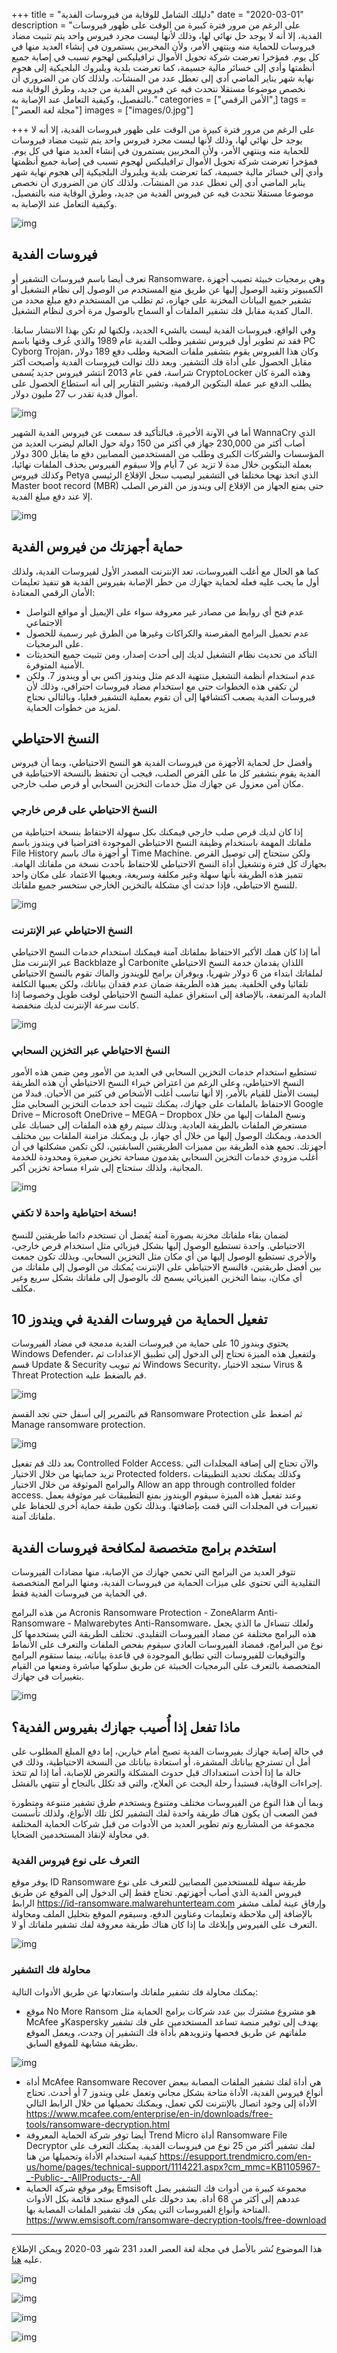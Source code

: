+++
title = "دليلك الشامل للوقاية من فيروسات الفدية"
date = "2020-03-01"
description = "على الرغم من مرور فترة كبيرة من الوقت على ظهور فيروسات الفدية، إلا أنه لا يوجد حل نهائي لها، وذلك لأنها ليست مجرد فيروس واحد يتم تثبيت مضاد فيروسات للحماية منه وينتهي الأمر، ولأن المخربين يستمرون في إنشاء العديد منها في كل يوم. فمؤخرا تعرضت شركة تحويل الأموال ترافيليكس لهجوم تسبب في إصابة جميع أنظمتها وأدي إلى خسائر مالية جسيمة، كما تعرضت بلدية ويلبروك البلجيكية إلى هجوم نهاية شهر يناير الماضي أدي إلى تعطل عدد من المنشآت. ولذلك كان من الضروري أن نخصص موضوعا مستقلا نتحدث فيه عن فيروس الفدية من جديد، وطرق الوقاية منه بالتفصيل، وكيفية التعامل عند الإصابة به."
categories = ["اﻷمن الرقمي",]
tags = ["مجلة لغة العصر"]
images = ["images/0.jpg"]

+++
على الرغم من مرور فترة كبيرة من الوقت على ظهور فيروسات الفدية، إلا أنه لا يوجد حل نهائي لها، وذلك لأنها ليست مجرد فيروس واحد يتم تثبيت مضاد فيروسات للحماية منه وينتهي الأمر، ولأن المخربين يستمرون في إنشاء العديد منها في كل يوم. فمؤخرا تعرضت شركة تحويل الأموال ترافيليكس لهجوم تسبب في إصابة جميع أنظمتها وأدي إلى خسائر مالية جسيمة، كما تعرضت بلدية ويلبروك البلجيكية إلى هجوم نهاية شهر يناير الماضي أدي إلى تعطل عدد من المنشآت. ولذلك كان من الضروري أن نخصص موضوعا مستقلا نتحدث فيه عن فيروس الفدية من جديد، وطرق الوقاية منه بالتفصيل، وكيفية التعامل عند الإصابة به.

![img](images/0.jpg)

## فيروسات الفدية

تعرف أيضا باسم فيروسات التشفير أو Ransomware، وهي برمجيات خبيثة تصيب أجهزة الكمبيوتر وتقيد الوصول إليها عن طريق منع المستخدم من الوصول إلى نظام التشغيل أو تشفير جميع البيانات المخزنة على جهازه، ثم تطلب من المستخدم دفع مبلغ محدد من المال كفدية مقابل فك تشفير الملفات أو السماح بالوصول مرة أخرى لنظام التشغيل.

وفي الواقع، فيروسات الفدية ليست بالشيء الجديد، ولكنها لم تكن بهذا الانتشار سابقا. فقد تم تطوير أول فيروس تشفير وطلب الفدية عام 1989 والذي عُرف وقتها باسم PC Cyborg Trojan، وكان هذا الفيروس يقوم بتشفير ملفات الضحية وطلب دفع 189 دولار مقابل الحصول على أداة فك التشفير. وبعد ذلك توالت فيروسات الفدية وأصبحت أكثر شراسة، ففي عام 2013 انتشر فيروس جديد يُسمى CryptoLocker وهذه المرة كان يطلب الدفع عبر عملة البتكوين الرقمية، وتشير التقارير إلى أنه استطاع الحصول على أموال فدية تقدر ب 27 مليون دولار.

![img](images/Wana_Decrypt0r.png)

أما في الآونة الأخيرة، فبالتأكيد قد سمعت عن فيروس الفدية الشهير WannaCry الذي أصاب أكثر من 230,000 جهاز في أكثر من 150 دولة حول العالم ليضرب العديد من المؤسسات والشركات الكبرى وطلب من المستخدمين المصابين دفع ما يقابل 300 دولار بعملة البتكوين خلال مدة لا تزيد عن 7 أيام وإلا سيقوم الفيروس بحذف الملفات نهائيا، وكذلك فيروس Petya الذي اتخذ نهجا مختلفا في التشفير ليصيب سجل الإقلاع الرئيسي Master boot record (MBR) حتى يمنع الجهاز من الإقلاع إلى ويندوز من القرص الصلب إلا عند دفع مبلغ الفدية.

![img](images/2017_Petya.jpg)

## حماية أجهزتك من فيروس الفدية

كما هو الحال مع أغلب الفيروسات، تعد الإنترنت المصدر الأول لفيروسات الفدية، ولذلك أول ما يجب عليه فعله لحماية جهازك من خطر الإصابة بفيروس الفدية هو تنفيذ تعليمات الأمان الرقمي المعتادة:
 - عدم فتح أي روابط من مصادر غير معروفة سواء على الإيميل أو مواقع التواصل الاجتماعي
 - عدم تحميل البرامج المقرصنة والكراكات وغيرها من الطرق غير رسمية للحصول على البرمجيات.
 - التأكد من تحديث نظام التشغيل لديك إلى أحدث إصدار، ومن تثبيت جميع التحديثات الأمنية المتوفرة.
 - عدم استخدام أنظمة التشغيل منتهية الدعم مثل ويندوز اكس بي أو ويندوز 7.
  ولكن لن تكفي هذه الخطوات حتى مع استخدام مضاد فيروسات احترافي، وذلك لأن فيروسات الفدية يصعب اكتشافها إلى أن تقوم بعملية التشفير فعليا، وبالتالي نحتاج لمزيد من خطوات الحماية.

## النسخ الاحتياطي

وأفضل حل لحماية الأجهزة من فيروسات الفدية هو النسخ الاحتياطي، وبما أن فيروس الفدية يقوم بتشفير كل ما على القرص الصلب، فيجب أن تحتفظ بالنسخة الاحتياطية في مكان آمن معزول عن جهازك مثل خدمات التخزين السحابي أو قرص صلب خارجي.

### النسخ الاحتياطي على قرص خارجي

إذا كان لديك قرص صلب خارجي فيمكنك بكل سهولة الاحتفاظ بنسخة احتياطية من ملفاتك المهمة باستخدام وظيفة النسخ الاحتياطي الموجودة افتراضيا في ويندوز باسم File History أو أجهزة ماك باسم Time Machine. ولكن ستحتاج إلى توصيل القرص بجهازك كل فترة وتشغيل أداة النسخ الاحتياطي للاحتفاظ بأحدث نسخة من ملفاتك الهامة. تتميز هذه الطريقة بأنها سهلة وغير مكلفة وسريعة، ويعيبها الاعتماد على مكان واحد للنسخ الاحتياطي، فإذا حدثت أي مشكلة بالتخزين الخارجي ستخسر جميع ملفاتك.

![img](images/backup_windows.png)

### النسخ الاحتياطي عبر الإنترنت

أما إذا كان همك الأكبر الاحتفاظ بملفاتك آمنة فيمكنك استخدام خدمات النسخ الاحتياطي عبر الإنترنت مثل Backblaze أو Carbonite اللذان يقدمان خدمة النسخ الاحتياطي لملفاتك ابتداء من 6 دولار شهريا، ويوفران برامج للويندوز والماك تقوم بالنسخ الاحتياطي تلقائيا وفي الخلفية. يميز هذه الطريقة ضمان عدم فقدان بياناتك، ولكن يعيبها التكلفة المادية المرتفعة، بالإضافة إلى استغراق عملية النسخ الاحتياطي لوقت طويل وخصوصا إذا كانت سرعة الإنترنت لديك منخفضة.

![img](images/Backblaze.png)

### النسخ الاحتياطي عبر التخزين السحابي

تستطيع استخدام خدمات التخزين السحابي في العديد من الأمور ومن ضمن هذه الأمور النسخ الاحتياطي، وعلى الرغم من اعتراض خبراء النسخ الاحتياطي أن هذه الطريقة ليست الأمثل للقيام بالأمر، إلا أنها تناسب أغلب الأشخاص في كثير من الأحيان. فبدلا من الاحتفاظ بالملفات على جهازك، يمكنك تثبيت أحد خدمات التخزين السحابي مثل Google Drive – Microsoft OneDrive – MEGA – Dropbox ونسخ الملفات إليها من خلال مستعرض الملفات بالطريقة العادية. وبذلك سيتم رفع هذه الملفات إلى حسابك على الخدمة، ويمكنك الوصول إليها من خلال أي جهاز، بل ويمكنك مزامنة الملفات بين مختلف أجهزتك. تجمع هذه الطريقة بين مميزات الطريقتين السابقتين، لكن تكمن مشكلتها في أن أغلب مزودي خدمات التخزين السحابي يقدمون مساحة تخزين صغيرة ومحدودة للخدمة المجانية، ولذلك ستحتاج إلى شراء مساحة تخزين أكبر.

![img](images/Dropbox.png)

### نسخة احتياطية واحدة لا تكفي!

لضمان بقاء ملفاتك مخزنة بصورة آمنة يُفضل أن تستخدم دائما طريقتين للنسخ الاحتياطي. واحدة تستطيع الوصول إليها بشكل فيزيائي مثل استخدام قرص خارجي، والأخرى تستطيع الوصول إليها من أي مكان مثل التخزين السحابي. وبذلك تكون جمعت بين أفضل طريقتين، فالنسخ الاحتياطي على الإنترنت يُمكنك من الوصول إلى ملفاتك من أي مكان، بينما التخزين الفيزيائي يسمح لك بالوصول إلى ملفاتك بشكل سريع وغير مكلف.

## تفعيل الحماية من فيروسات الفدية في ويندوز 10

يحتوي ويندوز 10 على حماية من فيروسات الفدية مدمجة في مضاد الفيروسات Windows Defender، ولتفعيل هذه الميزة تحتاج إلى الدخول إلى تطبيق الإعدادات ثم قسم Update & Security ثم تبويب Windows Security، ستجد الاختيار Virus & Threat Protection قم بالضغط عليه.

![img](images/Protection-1.png)

قم بالتمرير إلى أسفل حتى تجد القسم Ransomware Protection ثم اضغط على Manage ransomware protection.

![img](images/Protection-2.png)

بعد ذلك قم تفعيل Controlled Folder Access. والآن تحتاج إلى إضافة المجلدات التي تريد حمايتها من خلال الاختيار Protected folders، وكذلك يمكنك تحديد التطبيقات والبرامج الموثوقة من خلال الاختيار Allow an app through controlled folder access.
وعند تفعيل هذه الميزة سيقوم الويندوز بمنع التطبيقات غير موثوقة بعمل تغييرات في المجلدات التي قمت بإضافتها. وبذلك تكون طبقة حماية أخرى للحفاظ على ملفاتك آمنة.
## استخدم برامج متخصصة لمكافحة فيروسات الفدية

تتوفر العديد من البرامج التي تحمي جهازك من الإصابة، منها مضادات الفيروسات التقليدية التي تحتوي على ميزات الحماية من فيروسات الفدية، ومنها البرامج المتخصصة في الحماية من فيروسات الفدية فقط.

من هذه البرامج Acronis Ransomware Protection - ZoneAlarm Anti-Ransomware - Malwarebytes Anti-Ransomware، ولعلك تتساءل ما الذي يجعل هذه البرامج مختلفة عن مضاد الفيروسات التقليدي. تختلف الطريقة التي يستخدمها كل نوع من البرامج، فمضاد الفيروسات العادي سيقوم بفحص الملفات والتعرف على الأنماط والتوقيعات للفيروسات التي تطابق الموجودة في قاعدة بياناته، بينما ستقوم البرامج المتخصصة بالتعرف على البرمجيات الخبيثة عن طريق سلوكها مباشرة ومنعها من القيام بتغييرات في جهازك.

![img](images/ZoneAlarm.png)

## ماذا تفعل إذا أُصيب جهازك بفيروس الفدية؟

في حالة إصابة جهازك بفيروسات الفدية تصبح أمام خيارين، إما دفع المبلغ المطلوب على أمل أن تسترجع بياناتك المشفرة، أو استعادة بياناتك من النسخة الاحتياطية، وذلك في حالة ما إذا أخذت استعداداك قبل حدوث المشكلة والتعرض للإصابة، أما إذا لم تتخذ إجراءات الوقاية، فستبدأ رحلة البحث عن العلاج، والتي قد تكلل بالنجاح أو تنتهي بالفشل.

وبما أن هذا النوع من الفيروسات مختلف ومتنوع ويستخدم طرق تشفير متنوعة ومتطورة فمن الصعب أن يكون هناك طريقة واحدة لفك التشفير لكل تلك الأنواع، ولذلك تأسست مجموعة من المشاريع وتم تطوير العديد من الأدوات من قبل شركات الحماية المختلفة في محاولة لإنقاذ المستخدمين الضحايا.

### التعرف على نوع فيروس الفدية

يوفر موقع ID Ransomware طريقة سهلة للمستخدمين المصابين للتعرف على نوع فيروس الفدية الذي أصاب أجهزتهم. تحتاج فقط إلى الدخول إلى الموقع عن طريق الرابط https://id-ransomware.malwarehunterteam.com وإرفاق عينة لملف مشفر بالإضافة إلى ملاحظة وتعليمات وعناوين الدفع، وسيقوم الموقع بتحليل الملف ومحاولة التعرف على الفيروس وإبلاغك ما إذا كان هناك طريقة معروفة لفك تشفير ملفاتك أو لا.

![img](images/IDRansomware.png)

### محاولة فك التشفير

يمكنك محاولة فك تشفير ملفاتك واستعادتها عن طريق الأدوات التالية:

- موقع No More Ransom هو مشروع مشترك بين عدد شركات برامج الحماية مثل McAfee وKaspersky يهدف إلى توفير منصة تساعد المستخدمين على فك تشفير ملفاتهم عن طريق فحصها وتزويدهم بأداة فك التشفير إن وجدت، ويعمل الموقع بطريقة مشابهة للموقع السابق.

![img](images/NoMoreRansom.png)

- أداة McAfee Ransomware Recover هي أداة لفك تشفير الملفات المصابة ببعض أنواع فيروس الفدية، الأداة متاحة بشكل مجاني وتعمل على ويندوز 7 أو أحدث. تحتاج الأداة إلى وجود اتصال بالإنترنت لكي تعمل، ويمكنك تحميلها من خلال الرابط التالي https://www.mcafee.com/enterprise/en-in/downloads/free-tools/ransomware-decryption.html
- أيضا توفر شركة الحماية المعروفة Trend Micro أداة Ransomware File Decryptor لفك تشفير أكثر من 25 نوع من فيروسات الفدية. يمكنك التعرف على كيفية استخدام الأداة وتحميلها من هنا https://esupport.trendmicro.com/en-us/home/pages/technical-support/1114221.aspx?cm_mmc=KB1105967-_-Public-_-AllProducts-_-All
- يوفر موقع شركة الحماية Emsisoft مجموعة كبيرة من أدوات فك التشفير يصل عددهم إلى أكثر من 68 أداة. بعد دخولك على الموقع ستجد قائمة بكل الأدوات المتاحة وأنواع الفيروسات التي يمكن فك تشفير الملفات المصابة بها.
https://www.emsisoft.com/ransomware-decryption-tools/free-download

---

هذا الموضوع نُشر باﻷصل في مجلة لغة العصر العدد 231 شهر 03-2020 ويمكن الإطلاع عليه [هنا](https://drive.google.com/file/d/1i9EDdJLUAi-G93XQt3jU7SV1pP78UDvm/view?usp=sharing).

![img](images/231-08.png)

![img](images/231-09.png)

![img](images/231-10.png)

![img](images/231-11.png)
